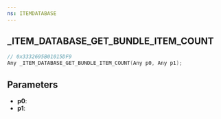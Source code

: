 ```yaml
---
ns: ITEMDATABASE
---
```

## _ITEM_DATABASE_GET_BUNDLE_ITEM_COUNT

```c
// 0x3332695B01015DF9
Any _ITEM_DATABASE_GET_BUNDLE_ITEM_COUNT(Any p0, Any p1);
```

## Parameters
* **p0**:
* **p1**:
